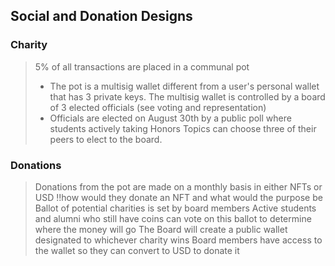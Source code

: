 ## Social and Donation Designs

### Charity
> 5% of all transactions are placed in a communal pot
> - The pot is a multisig wallet different from a user's personal wallet that has 3 private keys. The multisig wallet is controlled by a board of 3 elected officials (see voting and representation)
> - Officials are elected on August 30th by a public poll where students actively taking Honors Topics can choose three of their peers to elect to the board.
> 


### Donations
> Donations from the pot are made on a monthly basis in either NFTs or USD 
> !!how would they donate an NFT and what would the purpose be
> Ballot of potential charities is set by board members
> Active students and alumni who still have coins can vote on this ballot to determine where the money will go
> The Board will create a public wallet designated to whichever charity wins
> Board members have access to the wallet so they can convert to USD to donate it
